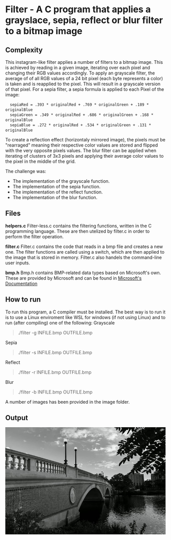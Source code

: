 # Filter - A C program that applies a grayslace, sepia, reflect or blur filter to a bitmap image
## Complexity
This instagram-like filter applies a number of filters to a bitmap image. This is achieved by reading in a given image, iterating over each pixel and changing their RGB values accordingly. To apply an grayscale filter, the average of of all RGB values of a 24 bit pixel (each byte represents a color) is taken and is reapplied to the pixel. This will result in a grayscale version of that pixel. For a sepia filter, a sepia formula is applied to each Pixel of the image:
```
  sepiaRed = .393 * originalRed + .769 * originalGreen + .189 * originalBlue
  sepiaGreen = .349 * originalRed + .686 * originalGreen + .168 * originalBlue
  sepiaBlue = .272 * originalRed + .534 * originalGreen + .131 * originalBlue
```
To create a reflection effect (horizontaly mirrored image), the pixels must be "rearraged" meaning their respective color values are stored and flipped with the very opposite pixels values.
The blur filter can be applied when iterating of clusters of 3x3 pixels and applying their average color values to the pixel in the middle of the grid. 

The challenge was:
* The implementation of the grayscale function. 
* The implementation of the sepia function. 
* The implementation of the reflect function. 
* The implementation of the blur  function. 


## Files
**helpers.c**
Filter-less.c contains the filtering functions, written in the C programming language. These are then utelized by filter.c in order to perform the filter operation. 

**filter.c**
Filter.c contains the code that reads in a bmp file and creates a new one. The filter functions are called using a switch, which are then applied to the image that is stored in memory. Filter.c also handels the command-line user inputs.

**bmp.h**
Bmp.h contains BMP-related data types based on Microsoft's own. These are provided by Microsoft and can be found in [Microsoft's Documentation](http://msdn.microsoft.com/en-us/library)

## How to run
To run this program, a C compiler must be installed. The best way is to run it is to use a Linux enviroment like WSL for windows (if not using Linux) and to run (after compiling) one of the following: 
Grayscale
> ./filter -g INFILE.bmp OUTFILE.bmp

Sepia
> ./filter -s INFILE.bmp OUTFILE.bmp

Reflect
> ./filter -r INFILE.bmp OUTFILE.bmp

Blur
> ./filter -b INFILE.bmp OUTFILE.bmp

A number of images has been provided in the image folder.

## Output
![alt text](https://github.com/DenisPals/Filter/blob/main/image.jpg?raw=true)